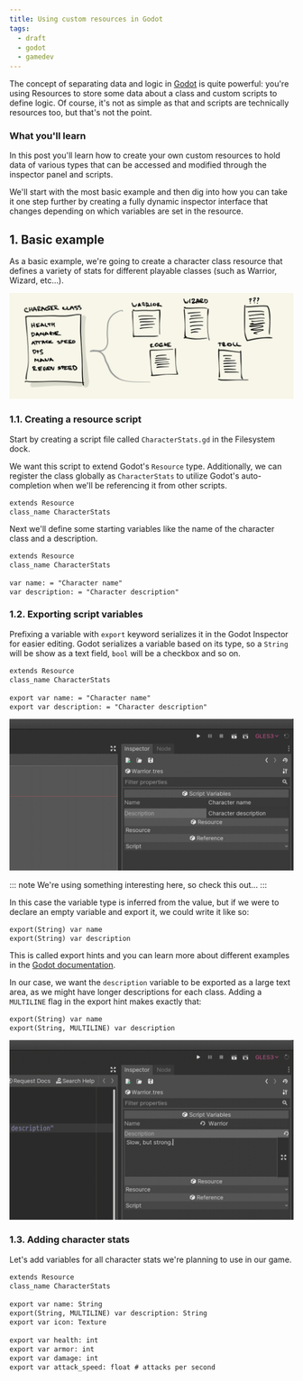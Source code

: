 ```yaml
---
title: Using custom resources in Godot
tags:
  - draft
  - godot
  - gamedev
---
```


The concept of separating data and logic in [Godot](http://godotengine.org) is quite powerful: you're using Resources to store some data about a class and custom scripts to define logic. Of course, it's not as simple as that and scripts are technically resources too, but that's not the point.

### What you'll learn

In this post you'll learn how to create your own custom resources to hold data of various types that can be accessed and modified through the inspector panel and scripts.

We'll start with the most basic example and then dig into how you can take it one step further by creating a fully dynamic inspector interface that changes depending on which variables are set in the resource.

## 1. Basic example

As a basic example, we're going to create a character class resource that defines a variety of stats for different playable classes (such as Warrior, Wizard, etc...).

![structure](/static/img/godot-res-1.png)

### 1.1. Creating a resource script

Start by creating a script file called `CharacterStats.gd` in the Filesystem dock.

We want this script to extend Godot's `Resource` type. Additionally, we can register the class globally as `CharacterStats` to utilize Godot's auto-completion when we'll be referencing it from other scripts.

```gdscript
extends Resource
class_name CharacterStats
```

Next we'll define some starting variables like the name of the character class and a description.

```gdscript/3,4
extends Resource
class_name CharacterStats

var name: = "Character name"
var description: = "Character description"
```

### 1.2. Exporting script variables

Prefixing a variable with `export` keyword serializes it in the Godot Inspector for easier editing. Godot serializes a variable based on its type, so a `String` will be show as a text field, `bool` will be a checkbox and so on.

```gdscript/3,4
extends Resource
class_name CharacterStats

export var name: = "Character name"
export var description: = "Character description"
```

![Exported variables in Godot inspector](/static/img/godot-resources-1.gif)

::: note
We're using something interesting here, so check this out...
:::

In this case the variable type is inferred from the value, but if we were to declare an empty variable and export it, we could write it like so:

```gdscript
export(String) var name
export(String) var description
```

This is called export hints and you can learn more about different examples in the [Godot documentation][godot export docs].

In our case, we want the `description` variable to be exported as a large text area, as we might have longer descriptions for each class. Adding a `MULTILINE` flag in the export hint makes exactly that:

```gdscript/1
export(String) var name
export(String, MULTILINE) var description
```

![](/static/img/godot-resources-2.gif)

[godot export docs]: https://godot.readthedocs.io/en/latest/getting_started/scripting/gdscript/gdscript_exports.html#introduction-to-exports

### 1.3. Adding character stats

Let's add variables for all character stats we're planning to use in our game.

```gdscript
extends Resource
class_name CharacterStats

export var name: String
export(String, MULTILINE) var description: String
export var icon: Texture

export var health: int
export var armor: int
export var damage: int
export var attack_speed: float # attacks per second
```
